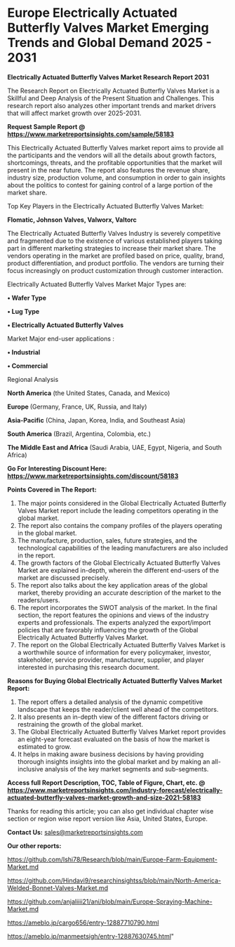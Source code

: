 # Europe Electrically Actuated Butterfly Valves Market Emerging Trends and Global Demand 2025 - 2031

<strong>Electrically Actuated Butterfly Valves Market Research Report 2031</strong>

The Research Report on Electrically Actuated Butterfly Valves Market is a Skillful and Deep Analysis of the Present Situation and Challenges. This research report also analyzes other important trends and market drivers that will affect market growth over 2025-2031.

<strong>Request Sample Report @ <a href=https://www.marketreportsinsights.com/sample/58183>https://www.marketreportsinsights.com/sample/58183</a></strong>

This Electrically Actuated Butterfly Valves market report aims to provide all the participants and the vendors will all the details about growth factors, shortcomings, threats, and the profitable opportunities that the market will present in the near future. The report also features the revenue share, industry size, production volume, and consumption in order to gain insights about the politics to contest for gaining control of a large portion of the market share.

Top Key Players in the Electrically Actuated Butterfly Valves Market:

<strong>Flomatic, Johnson Valves, Valworx, Valtorc</strong>

The Electrically Actuated Butterfly Valves Industry is severely competitive and fragmented due to the existence of various established players taking part in different marketing strategies to increase their market share. The vendors operating in the market are profiled based on price, quality, brand, product differentiation, and product portfolio. The vendors are turning their focus increasingly on product customization through customer interaction.

Electrically Actuated Butterfly Valves Market Major Types are:

<strong>• Wafer Type

• Lug Type

• Electrically Actuated Butterfly Valves</strong>

Market Major end-user applications :

<strong>• Industrial

• Commercial</strong>

Regional Analysis

</u><strong><b>North America</b></strong> (the United States, Canada, and Mexico)

<strong><b>Europe </b></strong>(Germany, France, UK, Russia, and Italy)

<strong><b>Asia-Pacific</b></strong> (China, Japan, Korea, India, and Southeast Asia)

<strong><b>South America</b></strong> (Brazil, Argentina, Colombia, etc.)

<strong><b>The Middle East and Africa</b></strong> (Saudi Arabia, UAE, Egypt, Nigeria, and South Africa)

<strong>Go For Interesting Discount Here: <a href=https://www.marketreportsinsights.com/discount/58183>https://www.marketreportsinsights.com/discount/58183</a></strong>

<strong>Points Covered in The Report:</strong>
<ol>
  <li>The major points considered in the Global Electrically Actuated Butterfly Valves Market report include the leading competitors operating in the global market.</li>
  <li>The report also contains the company profiles of the players operating in the global market.</li>
  <li>The manufacture, production, sales, future strategies, and the technological capabilities of the leading manufacturers are also included in the report.</li>
  <li>The growth factors of the Global Electrically Actuated Butterfly Valves Market are explained in-depth, wherein the different end-users of the market are discussed precisely.</li>
  <li>The report also talks about the key application areas of the global market, thereby providing an accurate description of the market to the readers/users.</li>
  <li>The report incorporates the SWOT analysis of the market. In the final section, the report features the opinions and views of the industry experts and professionals. The experts analyzed the export/import policies that are favorably influencing the growth of the Global Electrically Actuated Butterfly Valves Market.</li>
  <li>The report on the Global Electrically Actuated Butterfly Valves Market is a worthwhile source of information for every policymaker, investor, stakeholder, service provider, manufacturer, supplier, and player interested in purchasing this research document.</li>
</ol>
<strong>Reasons for Buying Global Electrically Actuated Butterfly Valves Market Report:</strong>

<ol>
  <li>The report offers a detailed analysis of the dynamic competitive landscape that keeps the reader/client well ahead of the competitors.</li>
  <li>It also presents an in-depth view of the different factors driving or restraining the growth of the global market.</li>
  <li>The Global Electrically Actuated Butterfly Valves Market report provides an eight-year forecast evaluated on the basis of how the market is estimated to grow.</li>
  <li>It helps in making aware business decisions by having providing thorough insights insights into the global market and by making an all-inclusive analysis of the key market segments and sub-segments.</li>
</ol>
<strong>Access full Report Description, TOC, Table of Figure, Chart, etc. @ <a href=https://www.marketreportsinsights.com/industry-forecast/electrically-actuated-butterfly-valves-market-growth-and-size-2021-58183>https://www.marketreportsinsights.com/industry-forecast/electrically-actuated-butterfly-valves-market-growth-and-size-2021-58183</a></strong>


Thanks for reading this article; you can also get individual chapter wise section or region wise report version like Asia, United States, Europe.

<strong>Contact Us:</strong>
sales@marketreportsinsights.com

<strong>Our other reports:</strong>

<a href=https://github.com/Ishi78/Research/blob/main/Europe-Farm-Equipment-Market.md>https://github.com/Ishi78/Research/blob/main/Europe-Farm-Equipment-Market.md</a>

<a href=https://github.com/Hindavi9/researchinsightss/blob/main/North-America-Welded-Bonnet-Valves-Market.md>https://github.com/Hindavi9/researchinsightss/blob/main/North-America-Welded-Bonnet-Valves-Market.md</a>

<a href=https://github.com/anjaliiii21/ani/blob/main/Europe-Spraying-Machine-Market.md>https://github.com/anjaliiii21/ani/blob/main/Europe-Spraying-Machine-Market.md</a>

<a href=https://ameblo.jp/cargo656/entry-12887710790.html>https://ameblo.jp/cargo656/entry-12887710790.html</a>

<a href=https://ameblo.jp/manmeetsigh/entry-12887630745.html>https://ameblo.jp/manmeetsigh/entry-12887630745.html</a>"
